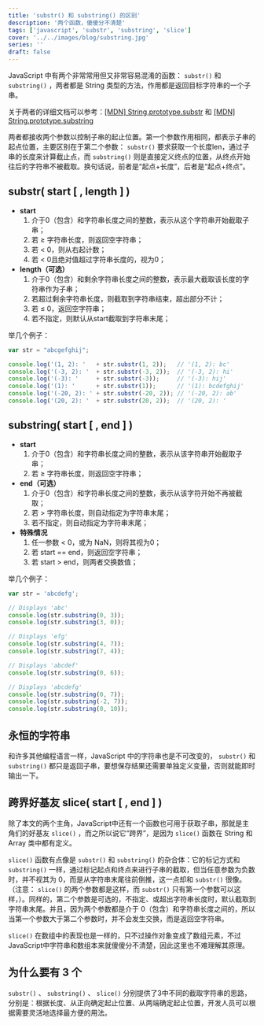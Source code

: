 ```yaml
---
title: 'substr() 和 substring() 的区别'
description: '两个函数，傻傻分不清楚'
tags: ['javascript', 'substr', 'substring', 'slice']
cover: '../../images/blog/substring.jpg'
series: ''
draft: false
---
```


JavaScript 中有两个非常常用但又非常容易混淆的函数： `substr()` 和 `substring()` ，两者都是 String 类型的方法，作用都是返回目标字符串的一个子串。

关于两者的详细文档可以参考：<a target='_blank' href='https://developer.mozilla.org/en-US/docs/Web/JavaScript/Reference/Global_Objects/String/substr'>\[MDN\] String.prototype.substr</a> 和 <a target='_blank' href='https://developer.mozilla.org/en-US/docs/Web/JavaScript/Reference/Global_Objects/String/substring'>\[MDN\] String.prototype.substring</a>


两者都接收两个参数以控制子串的起止位置。第一个参数作用相同，都表示子串的起点位置，主要区别在于第二个参数： `substr()` 要求获取一个长度len，通过子串的长度来计算截止点，而 `substring()` 则是直接定义终点的位置，从终点开始往后的字符串不被截取。换句话说，前者是“起点+长度”，后者是“起点+终点”。

## substr( start [ , length ] )

- **start**
  1. 介于0（包含）和字符串长度之间的整数，表示从这个字符串开始截取子串；
  2. 若 &ge; 字符串长度，则返回空字符串；
  3. 若 &lt; 0，则从右起计数；
  4. 若 &lt; 0且绝对值超过字符串长度的，视为0；
- **length（可选）**
  1. 介于0（包含）和剩余字符串长度之间的整数，表示最大截取该长度的字符串作为子串；
  2. 若超过剩余字符串长度，则截取到字符串结束，超出部分不计；
  3. 若 &le; 0，返回空字符串；
  4. 若不指定，则默认从start截取到字符串末尾；

举几个例子：
```javascript
var str = "abcgefghij";

console.log('(1, 2): '   + str.substr(1, 2));   // '(1, 2): bc'
console.log('(-3, 2): '  + str.substr(-3, 2));  // '(-3, 2): hi'
console.log('(-3): '     + str.substr(-3));     // '(-3): hij'
console.log('(1): '      + str.substr(1));      // '(1): bcdefghij'
console.log('(-20, 2): ' + str.substr(-20, 2)); // '(-20, 2): ab'
console.log('(20, 2): '  + str.substr(20, 2));  // '(20, 2): '
```

## substring( start [ , end ] )

- **start**
  1. 介于0（包含）和字符串长度之间的整数，表示从该字符串开始截取子串；
  2. 若 &ge; 字符串长度，则返回空字符串；
- **end（可选）**
  1. 介于0（包含）和字符串长度之间的整数，表示从该字符开始不再被截取；
  2. 若 &gt; 字符串长度，则自动指定为字符串末尾；
  3. 若不指定，则自动指定为字符串末尾；
- **特殊情况**
  1. 任一参数 &lt; 0，或为 NaN，则将其视为0；
  2. 若 start == end，则返回空字符串；
  3. 若 start &gt; end，则两者交换数值；

举几个例子：
```javascript
var str = 'abcdefg';

// Displays 'abc'
console.log(str.substring(0, 3));
console.log(str.substring(3, 0));

// Displays 'efg'
console.log(str.substring(4, 7));
console.log(str.substring(7, 4));

// Displays 'abcdef'
console.log(str.substring(0, 6));

// Displays 'abcdefg'
console.log(str.substring(0, 7));
console.log(str.substring(-2, 7));
console.log(str.substring(0, 10));
```

## 永恒的字符串

和许多其他编程语言一样，JavaScript 中的字符串也是不可改变的， `substr()` 和 `substring()` 都只是返回子串，要想保存结果还需要单独定义变量，否则就能即时输出一下。

## 跨界好基友 slice( start [ , end ] )

除了本文的两个主角，JavaScript中还有一个函数也可用于获取子串，那就是主角们的好基友 `slice()` ，而之所以说它“跨界”，是因为 `slice()` 函数在 String 和 Array 类中都有定义。

 `slice()` 函数有点像是 `substr()` 和 `substring()` 的杂合体：它的标记方式和 `substring()` 一样，通过标记起点和终点来进行子串的截取，但当任意参数为负数时，并不视其为 0，而是从字符串末尾往前倒推，这一点却和 `substr()` 很像。（注意： `slice()` 的两个参数都是这样，而 `substr()` 只有第一个参数可以这样，）。同样的，第二个参数是可选的，不指定、或超出字符串长度时，默认截取到字符串末尾。并且，因为两个参数都是介于 0（包含）和字符串长度之间的，所以当第一个参数大于第二个参数时，并不会发生交换，而是返回空字符串。

 `slice()` 在数组中的表现也是一样的，只不过操作对象变成了数组元素，不过JavaScript中字符串和数组本来就傻傻分不清楚，因此这里也不难理解其原理。

## 为什么要有 3 个

 `substr()` 、 `substring()` 、 `slice()` 分别提供了3中不同的截取字符串的思路，分别是：根据长度、从正向确定起止位置、从两端确定起止位置，开发人员可以根据需要灵活地选择最方便的用法。